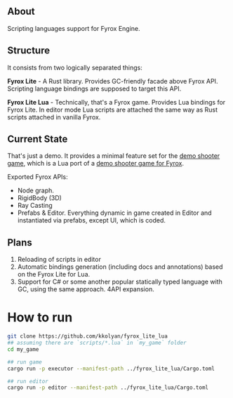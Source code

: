 ## About
Scripting languages support for Fyrox Engine.

## Structure
It consists from two logically separated things:

**Fyrox Lite** - A Rust library. Provides GC-friendly facade above Fyrox API. Scripting language
bindings are supposed to target this API.

**Fyrox Lite Lua** - Technically, that's a Fyrox game. Provides Lua bindings for Fyrox Lite. 
In editor mode Lua scripts are attached the same way as Rust scripts attached in vanilla Fyrox.

## Current State
That's just a demo. It provides a minimal feature set for the [demo shooter game](https://github.com/kkolyan/fyrox_guards_lua), which is a Lua port of a [demo shooter game for Fyrox](https://github.com/kkolyan/fyrox_guards).

Exported Fyrox APIs:
* Node graph.
* RigidBody (3D)
* Ray Casting
* Prefabs & Editor. Everything dynamic in game created in Editor and instantiated via prefabs, except UI, which is coded.

## Plans
1. Reloading of scripts in editor
2. Automatic bindings generation (including docs and annotations) based on the Fyrox Lite for Lua.
3. Support for C# or some another popular statically typed language with GC, using the same approach.
4API expansion.

# How to run
```sh
git clone https://github.com/kkolyan/fyrox_lite_lua
## assuming there are `scripts/*.lua` in `my_game` folder
cd my_game

## run game
cargo run -p executor --manifest-path ../fyrox_lite_lua/Cargo.toml

## run editor
cargo run -p editor --manifest-path ../fyrox_lite_lua/Cargo.toml
```
